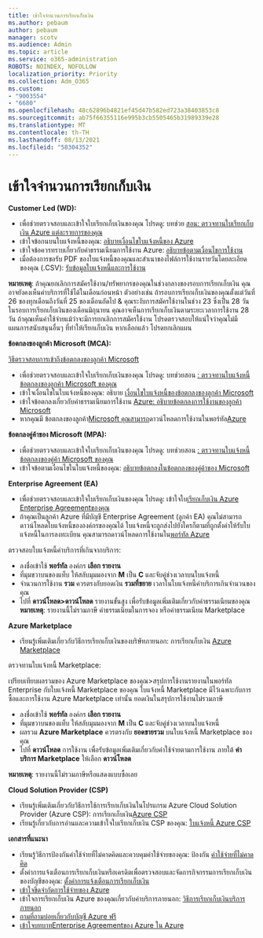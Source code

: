 ```yaml
---
title: เข้าใจจํานวนการเรียกเก็บเงิน
ms.author: pebaum
author: pebaum
manager: scotv
ms.audience: Admin
ms.topic: article
ms.service: o365-administration
ROBOTS: NOINDEX, NOFOLLOW
localization_priority: Priority
ms.collection: Adm_O365
ms.custom:
- "9003554"
- "6680"
ms.openlocfilehash: 48c62896b4821ef45d47b582ed723a38403853c8
ms.sourcegitcommit: ab75f66355116e995b3cb5505465b31989339e28
ms.translationtype: MT
ms.contentlocale: th-TH
ms.lasthandoff: 08/13/2021
ms.locfileid: "58304352"
---
```

# <a name="understand-billing-amount"></a>เข้าใจจํานวนการเรียกเก็บเงิน

**Customer Led (WD):**

- เพื่อช่วยตรวจสอบและเข้าใจใบเรียกเก็บเงินของคุณ โปรดดู: บทช่วย [สอน: ตรวจทานใบเรียกเก็บเงิน Azure แต่ละรายการของคุณ](https://docs.microsoft.com/azure/cost-management-billing/understand/review-individual-bill?WT.mc_id=Portal-Microsoft_Azure_Support)
- เข้าใจข้อกนบนใบแจ้งหนี้ของคุณ: [อธิบายเงื่อนไขใบแจ้งหนี้ของ Azure](https://docs.microsoft.com/azure/cost-management-billing/understand/understand-invoice?WT.mc_id=Portal-Microsoft_Azure_Support)
- เข้าใจข้อควรทราบเกี่ยวกับค่าธรรมเนียมการใช้งาน Azure: [อธิบายข้อตามเงื่อนไขการใช้งาน](https://docs.microsoft.com/azure/cost-management-billing/understand/understand-usage?WT.mc_id=Portal-Microsoft_Azure_Support)
- เมื่อต้องการขอรับ PDF ของใบแจ้งหนี้ของคุณและสําเนาของไฟล์การใช้งานรายวันโดยละเอียดของคุณ (.CSV): [รับข้อมูลใบแจ้งหนี้และการใช้งาน](https://docs.microsoft.com/azure/billing/billing-download-azure-invoice-daily-usage-date?WT.mc_id=Portal-Microsoft_Azure_Support)

**หมายเหตุ**: ถ้าคุณยกเลิกการสมัครใช้งาน/ทรัพยากรของคุณในช่วงกลางของรอบการเรียกเก็บเงิน คุณอาจยังคงเห็นค่าบริการที่ใช้ได้ในเดือนก่อนหน้า ตัวอย่างเช่น ถ้ารอบการเรียกเก็บเงินของคุณตั้งแต่วันที่ 26 ของทุกเดือนถึงวันที่ 25 ของเดือนถัดไป & คุณระงับการสมัครใช้งานในช่วง 23 ซึ่งเป็น 28 วันในรอบการเรียกเก็บเงินของเดือนมิถุนายน คุณอาจเห็นการเรียกเก็บเงินตามระยะเวลาการใช้งาน 28 วัน ถ้าคุณเห็นค่าใช้จ่ายแม้ว่าจะมีการยกเลิกการสมัครใช้งาน โปรดตรวจสอบให้แน่ใจว่าคุณไม่มีแผนการสนับสนุนอื่นๆ ที่ทําให้เรียกเก็บเงิน หากเลือกแล้ว โปรดยกเลิกแผน

**ข้อตกลงของลูกค้า Microsoft (MCA):**

[วิธีตรวจสอบการเข้าถึงข้อตกลงของลูกค้า Microsoft](https://docs.microsoft.com/azure/cost-management-billing/manage/download-azure-invoice-daily-usage-date?WT.mc_id=Portal-Microsoft_Azure_Support#check-access-to-a-microsoft-customer-agreement)

- เพื่อช่วยตรวจสอบและเข้าใจใบเรียกเก็บเงินของคุณ โปรดดู: บทช่วยสอน [: ตรวจทานใบแจ้งหนี้ข้อตกลงของลูกค้า Microsoft ของคุณ](https://docs.microsoft.com/azure/cost-management-billing/understand/review-customer-agreement-bill?WT.mc_id=Portal-Microsoft_Azure_Support)
- เข้าใจเงื่อนไขในใบแจ้งหนี้ของคุณ: อธิบาย [เงื่อนไขใบแจ้งหนี้ของข้อตกลงของลูกค้า Microsoft](https://docs.microsoft.com/azure/cost-management-billing/understand/mca-understand-your-invoice?WT.mc_id=Portal-Microsoft_Azure_Support)
- เข้าใจข้อตกลงเกี่ยวกับค่าธรรมเนียมการใช้งาน [Azure: อธิบายข้อตกลงการใช้งานของลูกค้า Microsoft](https://docs.microsoft.com/azure/cost-management-billing/understand/mca-understand-your-usage?WT.mc_id=Portal-Microsoft_Azure_Support)
- หากคุณมี ข้อตกลงของลูกค้า[Microsoft คุณสามารถ](https://docs.microsoft.com/azure/cost-management-billing/manage/download-azure-invoice-daily-usage-date?WT.mc_id=Portal-Microsoft_Azure_Support#check-access-to-a-microsoft-customer-agreement)ดาวน์โหลดการใช้งานในพอร์ทัล[Azure](https://portal.azure.com/)

**ข้อตกลงคู่ค้าของ Microsoft (MPA):**

- เพื่อช่วยตรวจสอบและเข้าใจใบเรียกเก็บเงินของคุณ โปรดดู: บทช่วยสอน [: ตรวจทานใบแจ้งหนี้ข้อตกลงของคู่ค้า Microsoft ของคุณ](https://docs.microsoft.com/azure/cost-management-billing/understand/review-partner-agreement-bill?WT.mc_id=Portal-Microsoft_Azure_Support)
- เข้าใจข้อตามเงื่อนไขในใบแจ้งหนี้ของคุณ: [อธิบายข้อตกลงในข้อตกลงของคู่ค้าของ Microsoft](https://docs.microsoft.com/azure/cost-management-billing/understand/mpa-invoice-terms?WT.mc_id=Portal-Microsoft_Azure_Support)

**Enterprise Agreement (EA)**

- เพื่อช่วยตรวจสอบและเข้าใจใบเรียกเก็บเงินของคุณ โปรดดู: เข้าใจใบ[เรียกเก็บเงิน Azure Enterprise Agreementของคุณ](https://docs.microsoft.com/azure/cost-management-billing/understand/review-enterprise-agreement-bill?WT.mc_id=Portal-Microsoft_Azure_Support)
- ถ้าคุณเป็นลูกค้า Azure ที่มีบัญชี Enterprise Agreement (ลูกค้า EA) คุณไม่สามารถดาวน์โหลดใบแจ้งหนี้ขององค์กรของคุณได้ ใบแจ้งหนี้จะถูกส่งไปยังใครก็ตามที่ถูกตั้งค่าให้รับใบแจ้งหนี้ในการลงทะเบียน คุณสามารถดาวน์โหลดการใช้งานใน[พอร์ทัล Azure](https://portal.azure.com/)

ตรวจสอบใบแจ้งหนี้ค่าบริการที่เกินจากบริการ:

- ลงชื่อเข้าใช้ **พอร์ทัล** องค์กร **เลือก รายงาน**
- ที่มุมขวาบนของแท็บ ให้สลับมุมมองจาก **M** เป็น **C** และจับคู่ช่วงเวลาบนใบแจ้งหนี้
- จํานวนการใช้งาน **รวม** ควรตรงกับยอดเงิน **รวมที่ขยาย** เวลาในใบแจ้งหนี้ค่าบริการเกินจํานวนของคุณ
- ไปที่ **ดาวน์โหลด>ดาวน์โหลด** รายงานขั้นสูง เพื่อรับข้อมูลเพิ่มเติมเกี่ยวกับค่าธรรมเนียมของคุณ **หมายเหตุ**: รายงานนี้ไม่รวมภาษี ค่าธรรมเนียมในการจอง หรือค่าธรรมเนียม Marketplace

**Azure Marketplace**

- เรียนรู้เพิ่มเติมเกี่ยวกับวิธีการเรียกเก็บเงินของบริษัทภายนอก: การเรียกเก็บเงิน [Azure Marketplace](https://docs.microsoft.com/azure/billing/billing-understand-your-azure-marketplace-charges?WT.mc_id=Portal-Microsoft_Azure_Support)

ตรวจทานใบแจ้งหนี้ Marketplace:

เปรียบเทียบผลรวมของ Azure Marketplace ของคุณ>สรุปการใช้งานรายงานในพอร์ทัล Enterprise กับใบแจ้งหนี้ Marketplace ของคุณ ใบแจ้งหนี้ Marketplace มีไว้เฉพาะกับการซื้อและการใช้งาน Azure Marketplace เท่านั้น ยอดเงินในสรุปการใช้งานไม่รวมภาษี

- ลงชื่อเข้าใช้ **พอร์ทัล** องค์กร **เลือก รายงาน**
- ที่มุมขวาบนของแท็บ ให้สลับมุมมองจาก **M** เป็น **C** และจับคู่ช่วงเวลาบนใบแจ้งหนี้
- ผลรวม **Azure Marketplace** ควรตรงกับ **ยอดขายรวม** บนใบแจ้งหนี้ Marketplace ของคุณ
- ไปที่ **ดาวน์โหลด** การใช้งาน เพื่อรับข้อมูลเพิ่มเติมเกี่ยวกับค่าใช้จ่ายตามการใช้งาน ภายใต้ **ค่าบริการ Marketplace** ให้เลือก **ดาวน์โหลด** 

**หมายเหตุ**: รายงานนี้ไม่รวมภาษีหรือแสดงแบบซื้อเลย

**Cloud Solution Provider (CSP)**

- เรียนรู้เพิ่มเติมเกี่ยวกับวิธีการใช้การเรียกเก็บเงินในโปรแกรม Azure Cloud Solution Provider (Azure CSP): การเรียกเก็บเงิน[Azure CSP](https://docs.microsoft.com/azure/cloud-solution-provider/billing/azure-csp-billing-overview?WT.mc_id=Portal-Microsoft_Azure_Support)
- เรียนรู้เกี่ยวกับการอ่านและความเข้าใจใบเรียกเก็บเงิน CSP ของคุณ: [ใบแจ้งหนี้ Azure CSP](https://docs.microsoft.com/azure/cloud-solution-provider/billing/azure-csp-invoice?WT.mc_id=Portal-Microsoft_Azure_Support)

**เอกสารที่แนะนา**

- เรียนรู้วิธีการป้องกันค่าใช้จ่ายที่ไม่คาดคิดและควบคุมค่าใช้จ่ายของคุณ: ป้องกัน [ค่าใช้จ่ายที่ไม่คาดคิด](https://docs.microsoft.com/azure/cost-management-billing/manage/getting-started?WT.mc_id=Portal-Microsoft_Azure_Support)
- ตั้งค่าการแจ้งเตือนการเรียกเก็บเงินหรือเครดิตเพื่อตรวจสอบและจัดการกิจกรรมการเรียกเก็บเงินของบัญชีของคุณ: [ตั้งค่าการแจ้งเตือนการเรียกเก็บเงิน](https://docs.microsoft.com/azure/cost-management-billing/costs/cost-mgt-alerts-monitor-usage-spending?WT.mc_id=Portal-Microsoft_Azure_Support)
- [เข้าใจขีดจํากัดการใช้จ่ายของ Azure](https://docs.microsoft.com/azure/cost-management-billing/manage/spending-limit?WT.mc_id=Portal-Microsoft_Azure_Support)
- เข้าใจการเรียกเก็บเงิน Azure ของคุณเกี่ยวกับค่าบริการภายนอก: [วิธีการเรียกเก็บเงินบริการภายนอก](https://docs.microsoft.com/azure/cost-management-billing/understand/understand-azure-marketplace-charges?WT.mc_id=Portal-Microsoft_Azure_Support)
- [ถามที่ถามบ่อยเกี่ยวกับบัญชี Azure ฟรี](https://azure.microsoft.com/free/free-account-faq/)
- [เข้าใจบทบาทEnterprise Agreementของ Azure ใน Azure](https://docs.microsoft.com/azure/cost-management-billing/manage/understand-ea-roles?WT.mc_id=Portal-Microsoft_Azure_Support)